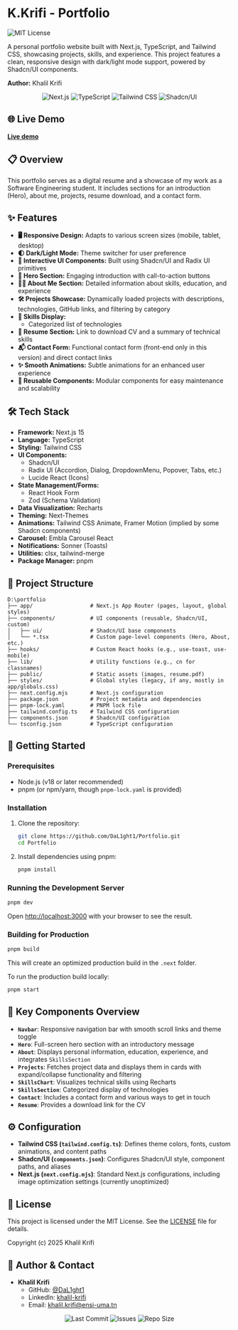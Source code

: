 # K.Krifi - Portfolio

![MIT License](https://img.shields.io/badge/License-MIT-green.svg)

A personal portfolio website built with Next.js, TypeScript, and Tailwind CSS, showcasing projects, skills, and experience. This project features a clean, responsive design with dark/light mode support, powered by Shadcn/UI components.

**Author:** Khalil Krifi

<div align="center">
  
  ![Next.js](https://img.shields.io/badge/Next.js-000000?style=for-the-badge&logo=next.js&logoColor=white)
  ![TypeScript](https://img.shields.io/badge/TypeScript-3178C6?style=for-the-badge&logo=typescript&logoColor=white)
  ![Tailwind CSS](https://img.shields.io/badge/Tailwind_CSS-38B2AC?style=for-the-badge&logo=tailwind-css&logoColor=white)
  ![Shadcn/UI](https://img.shields.io/badge/Shadcn/UI-000000?style=for-the-badge&logo=shadcnui&logoColor=white)
  
</div>

## 🌐 Live Demo

**[Live demo](https://dal1ght1.github.io/Portfolio/)**

## 📋 Overview

This portfolio serves as a digital resume and a showcase of my work as a Software Engineering student. It includes sections for an introduction (Hero), about me, projects, resume download, and a contact form.

## ✨ Features

- **🖥️ Responsive Design:** Adapts to various screen sizes (mobile, tablet, desktop)
- **🌓 Dark/Light Mode:** Theme switcher for user preference
- **🧩 Interactive UI Components:** Built using Shadcn/UI and Radix UI primitives
- **🚀 Hero Section:** Engaging introduction with call-to-action buttons
- **👨‍💻 About Me Section:** Detailed information about skills, education, and experience
- **🛠️ Projects Showcase:** Dynamically loaded projects with descriptions, technologies, GitHub links, and filtering by category
- **🔧 Skills Display:**
  - Categorized list of technologies
- **📄 Resume Section:** Link to download CV and a summary of technical skills
- **📬 Contact Form:** Functional contact form (front-end only in this version) and direct contact links
- **✨ Smooth Animations:** Subtle animations for an enhanced user experience
- **🧱 Reusable Components:** Modular components for easy maintenance and scalability

## 🛠️ Tech Stack

- **Framework:** Next.js 15
- **Language:** TypeScript
- **Styling:** Tailwind CSS
- **UI Components:**
  - Shadcn/UI
  - Radix UI (Accordion, Dialog, DropdownMenu, Popover, Tabs, etc.)
  - Lucide React (Icons)
- **State Management/Forms:**
  - React Hook Form
  - Zod (Schema Validation)
- **Data Visualization:** Recharts
- **Theming:** Next-Themes
- **Animations:** Tailwind CSS Animate, Framer Motion (implied by some Shadcn components)
- **Carousel:** Embla Carousel React
- **Notifications:** Sonner (Toasts)
- **Utilities:** clsx, tailwind-merge
- **Package Manager:** pnpm

## 📂 Project Structure

```
D:\portfolio
├── app/                  # Next.js App Router (pages, layout, global styles)
├── components/           # UI components (reusable, Shadcn/UI, custom)
│   ├── ui/               # Shadcn/UI base components
│   └── *.tsx             # Custom page-level components (Hero, About, etc.)
├── hooks/                # Custom React hooks (e.g., use-toast, use-mobile)
├── lib/                  # Utility functions (e.g., cn for classnames)
├── public/               # Static assets (images, resume.pdf)
├── styles/               # Global styles (legacy, if any, mostly in app/globals.css)
├── next.config.mjs       # Next.js configuration
├── package.json          # Project metadata and dependencies
├── pnpm-lock.yaml        # PNPM lock file
├── tailwind.config.ts    # Tailwind CSS configuration
├── components.json       # Shadcn/UI configuration
└── tsconfig.json         # TypeScript configuration
```

## 🚀 Getting Started

### Prerequisites

- Node.js (v18 or later recommended)
- pnpm (or npm/yarn, though `pnpm-lock.yaml` is provided)

### Installation

1. Clone the repository:
   ```bash
   git clone https://github.com/DaL1ght1/Portfolio.git
   cd Portfolio
   ```

2. Install dependencies using pnpm:
   ```bash
   pnpm install
   ```

### Running the Development Server

```bash
pnpm dev
```

Open [http://localhost:3000](http://localhost:3000) with your browser to see the result.

### Building for Production

```bash
pnpm build
```

This will create an optimized production build in the `.next` folder.

To run the production build locally:
```bash
pnpm start
```

## 🧩 Key Components Overview

- **`Navbar`**: Responsive navigation bar with smooth scroll links and theme toggle
- **`Hero`**: Full-screen hero section with an introductory message
- **`About`**: Displays personal information, education, experience, and integrates `SkillsSection`
- **`Projects`**: Fetches project data and displays them in cards with expand/collapse functionality and filtering
- **`SkillsChart`**: Visualizes technical skills using Recharts
- **`SkillsSection`**: Categorized display of technologies
- **`Contact`**: Includes a contact form and various ways to get in touch
- **`Resume`**: Provides a download link for the CV

## ⚙️ Configuration

- **Tailwind CSS (`tailwind.config.ts`)**: Defines theme colors, fonts, custom animations, and content paths
- **Shadcn/UI (`components.json`)**: Configures Shadcn/UI style, component paths, and aliases
- **Next.js (`next.config.mjs`)**: Standard Next.js configurations, including image optimization settings (currently unoptimized)

## 📝 License

This project is licensed under the MIT License. See the [LICENSE](LICENSE) file for details.

Copyright (c) 2025 Khalil Krifi

## 👤 Author & Contact

- **Khalil Krifi**
  - GitHub: [@DaL1ght1](https://github.com/DaL1ght1)
  - LinkedIn: [khalil-krifi](https://www.linkedin.com/in/khalil-krifi)
  - Email: [khalil.krifi@ensi-uma.tn](mailto:khalil.krifi@ensi-uma.tn)

<div align="center">
  <img src="https://img.shields.io/github/last-commit/DaL1ght1/Portfolio" alt="Last Commit"/>
  <img src="https://img.shields.io/github/issues/DaL1ght1/Portfolio" alt="Issues"/>
  <img src="https://img.shields.io/github/repo-size/DaL1ght1/Portfolio" alt="Repo Size"/>
</div>
